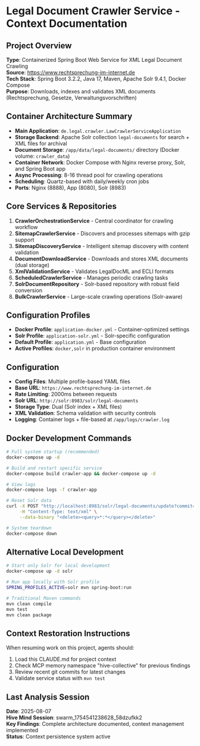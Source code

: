 # Legal Document Crawler Service - Context Documentation

## Project Overview
**Type**: Containerized Spring Boot Web Service for XML Legal Document Crawling  
**Source**: https://www.rechtsprechung-im-internet.de  
**Tech Stack**: Spring Boot 3.2.2, Java 17, Maven, Apache Solr 9.4.1, Docker Compose  
**Purpose**: Downloads, indexes and validates XML documents (Rechtsprechung, Gesetze, Verwaltungsvorschriften)

## Container Architecture Summary
- **Main Application**: `de.legal.crawler.LawCrawlerServiceApplication`
- **Storage Backend**: Apache Solr collection `legal-documents` for search + XML files for archival
- **Document Storage**: `/app/data/legal-documents/` directory (Docker volume: `crawler_data`)
- **Container Network**: Docker Compose with Nginx reverse proxy, Solr, and Spring Boot app
- **Async Processing**: 8-16 thread pool for crawling operations
- **Scheduling**: Quartz-based with daily/weekly cron jobs
- **Ports**: Nginx (8888), App (8080), Solr (8983)

## Core Services & Repositories
1. **CrawlerOrchestrationService** - Central coordinator for crawling workflow
2. **SitemapCrawlerService** - Discovers and processes sitemaps with gzip support
3. **SitemapDiscoveryService** - Intelligent sitemap discovery with content validation 
4. **DocumentDownloadService** - Downloads and stores XML documents (dual storage)
5. **XmlValidationService** - Validates LegalDocML and ECLI formats
6. **ScheduledCrawlerService** - Manages periodic crawling tasks
7. **SolrDocumentRepository** - Solr-based repository with robust field conversion
8. **BulkCrawlerService** - Large-scale crawling operations (Solr-aware)

## Configuration Profiles
- **Docker Profile**: `application-docker.yml` - Container-optimized settings
- **Solr Profile**: `application-solr.yml` - Solr-specific configuration  
- **Default Profile**: `application.yml` - Base configuration
- **Active Profiles**: `docker,solr` in production container environment

## Configuration
- **Config Files**: Multiple profile-based YAML files
- **Base URL**: `https://www.rechtsprechung-im-internet.de`
- **Rate Limiting**: 2000ms between requests
- **Solr URL**: `http://solr:8983/solr/legal-documents`
- **Storage Type**: Dual (Solr index + XML files)
- **XML Validation**: Schema validation with security controls
- **Logging**: Container logs + file-based at `/app/logs/crawler.log`

## Docker Development Commands
```bash
# Full system startup (recommended)
docker-compose up -d

# Build and restart specific service
docker-compose build crawler-app && docker-compose up -d

# View logs
docker-compose logs -f crawler-app

# Reset Solr data
curl -X POST "http://localhost:8983/solr/legal-documents/update?commit=true" \
     -H "Content-Type: text/xml" \
     --data-binary "<delete><query>*:*</query></delete>"

# System teardown
docker-compose down
```

## Alternative Local Development
```bash
# Start only Solr for local development
docker-compose up -d solr

# Run app locally with Solr profile
SPRING_PROFILES_ACTIVE=solr mvn spring-boot:run

# Traditional Maven commands
mvn clean compile
mvn test
mvn clean package
```

## Context Restoration Instructions
When resuming work on this project, agents should:
1. Load this CLAUDE.md for project context
2. Check MCP memory namespace "hive-collective" for previous findings
3. Review recent git commits for latest changes
4. Validate service status with `mvn test`

## Last Analysis Session
**Date**: 2025-08-07  
**Hive Mind Session**: swarm_1754541238628_58dzufkk2  
**Key Findings**: Complete architecture documented, context management implemented  
**Status**: Context persistence system active